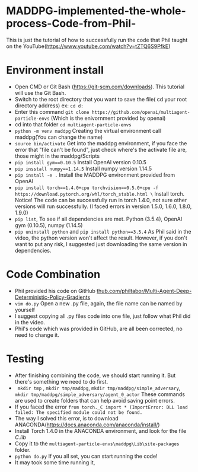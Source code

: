 # MADDPG-implemented-the-whole-process-Code-from-Phil-
This is just the tutorial of how to successfully run the code that Phil taught on the YouTube(https://www.youtube.com/watch?v=tZTQ6S9PfkE)
# Environment install
   - Open CMD or Git Bash (https://git-scm.com/downloads). This tutorial will use the Git Bash. 
   - Switch to the root directory that you want to save the file( cd your root directory address)   ex: `cd d:`
   - Enter this command `git clone https://github.com/openai/multiagent-particle-envs` (Which is the enivornment provided by openai)
   - cd into that folder `cd multiagent-particle-envs`
   - `python -m venv maddpg` Creating the virtual environment call maddpg(You can change the name) 
   - `source bin/activate` Get into the maddpg environment, if you face the error that "file can't be found", just check where's the activate file are, those might in the maddpg/Scripts 
   - `pip install gym==0.10.5` Install OpenAI version 0.10.5
   - `pip insstall numpy==1.14.5` Install numpy version 1.14.5
   - `pip install -e .` Install the MADDPG environment provided from OpenAI
   - `pip install torch==1.4.0+cpu torchvision==0.5.0+cpu -f https://download.pytorch.org/whl/torch_stable.html \`
    Install torch. Notice! The code can be successfully run in torch 1.4.0, not sure other versions will run successfully. (I faced errors in version 1.5.0, 1.6.0, 1.8.0, 1.9.0)
   - `pip list`, To see if all dependencies are met. Python (3.5.4), OpenAI gym (0.10.5), numpy (1.14.5)
   - `pip uninstall python` and `pip install python==3.5.4` As Phil said in the video, the python version won't affect the result. However, if you don't want to put any risk, I suggested just downloading the same version in dependencies.

# Code Combination
- Phil provided his code on GitHub [thub.com/philtabor/Multi-Agent-Deep-Deterministic-Policy-Gradients](https://github.com/philtabor/Multi-Agent-Deep-Deterministic-Policy-Gradients) 
- `vim do.py` Open a new .py file, again, the file name can be named by yourself
- I suggest copying all .py files code into one file, just follow what Phil did in the video.
- Phil's code which was provided in GitHub, are all been corrected, no need to change it. 

# Testing
- After finishing combining the code, we should start running it. But there's something we need to do first.
- ` mkdir tmp` , `mkdir tmp/maddpg`, `mkdir tmp/maddpg/simple_adversary`, `mkdir tmp/maddpg/simple_adversary/agent_0_actor` These commands are used to create folders that can help avoid saving point errors. 
- If you faced the error `from torch._C import * (ImportError: DLL load failed: The specified module could not be found.`
- The way I solved this error, is to download ANACONDA(https://docs.anaconda.com/anaconda/install/)
- Install Torch 1.4.0 in the ANACONDA environment, and look for the file  _C.lib_
- Copy it to the `multiagent-particle-envs\maddpg\Lib\site-packages` folder.
- `python do.py` If you all set, you can start running the code!
- It may took some time running it, 
